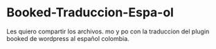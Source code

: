 # Booked-Traduccion-Espa-ol
Les quiero compartir los archivos. mo y po con la traduccion del plugin booked de wordpress al español colombia.

